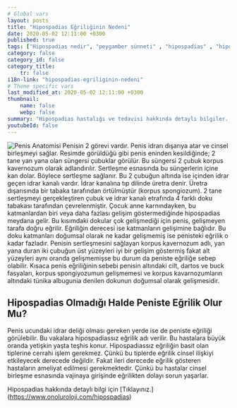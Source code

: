 ```yaml
---
# Global vars
layout: posts
title: "Hipospadias Eğriliğinin Nedeni"
date: 2020-05-02 12:11:00 +0300
published: true
tags: ["Hipospadias nedir", "peygamber sünneti" , "hipospadias" , "hipospadiasta eğrilik" , "hipospadias teşhis" , "hipospadias sünnet" , "hipospadias tip" , "hipospadias ameliyatı" , "hipospadias belirti" , "hipospadias tedavi" , "hipospadias çözüm" , "hipospadias sakatı" , "hipospadias sakatı ameliyatı" , "başarısız hipospadias ameliyatı" , "peygamber sünneti ameliyatı" , "peygamber sünneti tedavi" , "ileri hipospadias" ]
category: false
category_id: false
category_title:
    tr: false
i18n-link: "hipospadias-egriliginin-nedeni"
# Theme specific vars
last_modified_at: 2020-05-02 12:11:00 +0300
thumbnail:
    name: false
    webp: false
summary: "Hipospadias hastalığı ve tedavisi hakkında detaylı bilgiler... , Hipospadias nedir? ,  Hipospadias sakatı hastalarının tedavisi? , Hipospadias eğriliğinin sebebi, Hipospadias olmadığı halde peniste eğrilik olur mu? , Hipospadis teşhisi nasıl konur? , Hipospadiaslı çocuklar sünnet olmalı mı?, Hipospadias ameliyatı nasıl yapılır?"
youtubeId: false
---
```






![Penis Anatomisi](/assets/img/penisanotimisi.jpeg)
Penisin 2 görevi vardır. Penis idrarı dışarıya atar ve cinsel birleşmeyi sağlar. Resimde görüldüğü gibi penis eninden kesildiğinde; 2 tane yan yana olan süngersi çubuklar görülür. Bu süngersi 2 çubuk korpus kavernozum olarak adlandırılır. Sertleşme esnasında bu süngerlerin içine kan dolar. Böylece sertleşme sağlanır. Bu 2 çubuğun altında ise içinden idrar geçen idrar kanalı vardır. İdrar kanalına tıp dilinde üretra denir. Üretra dışarısında bir tabaka tarafından örtülmüştür (korpus spongiozum). 2 tane sertleşmeyi gerçekleştiren çubuk ve idrar kanalı etrafında 4 farklı doku tabakası tarafından çevrelenmiştir. Çocuk anne karnındayken, bu katmanlardan biri veya daha fazlası gelişim göstermediğinde hipospadias meydana gelir. Bu kısımdaki dokular çok gelişmediği için penis, gelişmeyen tarafa doğru eğrilir. Eğriliğin derecesi ise katmanların gelişimine bağlıdır. Bu doku katmanları doğumsal olarak ne kadar gelişmemiş ise penisteki eğrilik o kadar fazladır.
Penisin sertleşmesini sağlayan korpus kavernozum adlı, yan yana duran iki çubuğun üst yüzeyleri iyi bir gelişim göstermiş fakat alt yüzeyleri aynı oranda gelişmemişse bu durum da peniste eğriliğe sebep olabilir.
Kısaca penis eğriliğinin sebebi penisin altındaki cilt, dartos ve buck fasyaları, korpus spongiyozumun gelişmemesi ve  korpus kavarnozumların altındaki tünika albugunia denilen dokunun doğumsal olarak gelişmesidir.

## Hipospadias Olmadığı Halde Peniste Eğrilik Olur Mu?

Penis ucundaki idrar deliği olması gereken yerde ise de peniste eğriliği görülebilir. Bu vakalara hipospadiassız eğrilik adı verilir. Bu hastalara büyük oranda yetişkin yaşta teşhis konur. Hipospadiassız eğriliğin basit olan tiplerine cerrahi işlem gerekmez. Çünkü bu tiplerde eğrilik cinsel ilişkiyi etkileyecek derecede değildir. Fakat ileri derecede eğrilik gösteren hastaların ameliyat edilmesi gerekmektedir. Çünkü bu hastalar cinsel birleşme esnasında vajinaya girişinde eğrilikten dolayı sorun yaşarlar.




Hipospadias hakkında detaylı bilgi için [Tıklayınız.] (https://www.onoluroloji.com/hipospadias)
